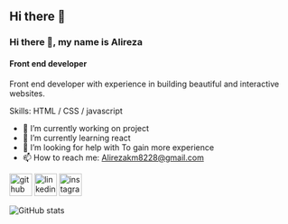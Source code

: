 ## Hi there 👋

### Hi there 👋, my name is Alireza
####  Front end developer
Front end developer with experience in building beautiful and interactive websites.

Skills:    HTML / CSS / javascript

- 🔭 I’m currently working on project 
- 🌱 I’m currently learning react 
- 🤔 I’m looking for help with To gain more experience 
- 📫 How to reach me: Alirezakm8228@gmail.com 


[<img src='https://cdn.jsdelivr.net/npm/simple-icons@3.0.1/icons/github.svg' alt='github' height='40'>](https://github.com/Alirezakm82)  [<img src='https://cdn.jsdelivr.net/npm/simple-icons@3.0.1/icons/linkedin.svg' alt='linkedin' height='40'>](https://www.linkedin.com/in/alireza-karimi/)  [<img src='https://cdn.jsdelivr.net/npm/simple-icons@3.0.1/icons/instagram.svg' alt='instagram' height='40'>](https://www.instagram.com/_.alirezakm/)  

![GitHub stats](https://github-readme-stats.vercel.app/api?username=Alirezakm82&show_icons=true)  


